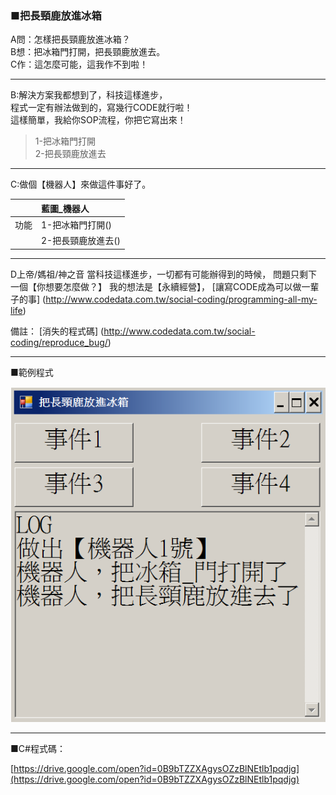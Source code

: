 ### ■把長頸鹿放進冰箱

A問：怎樣把長頸鹿放進冰箱？  
B想：把冰箱門打開，把長頸鹿放進去。  
C作：這怎麼可能，這我作不到啦！

---

B:解決方案我都想到了，科技這樣進步，  
程式一定有辦法做到的，寫幾行CODE就行啦！  
這樣簡單，我給你SOP流程，你把它寫出來！

> 1-把冰箱門打開  
> 2-把長頸鹿放進去

---

C:做個【機器人】來做這件事好了。

|  | 藍圖\_機器人 |
| :--- | :--- |
| 功能 | 1-把冰箱門打開\(\) |
|  | 2-把長頸鹿放進去\(\) |

---

D上帝/媽祖/神之音
當科技這樣進步，一切都有可能辦得到的時候，
問題只剩下一個【你想要怎麼做？】
我的想法是【永續經營】，
[讓寫CODE成為可以做一輩子的事]
(http://www.codedata.com.tw/social-coding/programming-all-my-life)

備註：
[消失的程式碼]
(http://www.codedata.com.tw/social-coding/reproduce_bug/)

---

■範例程式

![](/assets/001_把長頸鹿放進冰箱_20170801.PNG)

---

■C\#程式碼：

[https://drive.google.com/open?id=0B9bTZZXAgysOZzBlNEtlb1pqdjg](https://drive.google.com/open?id=0B9bTZZXAgysOZzBlNEtlb1pqdjg)

